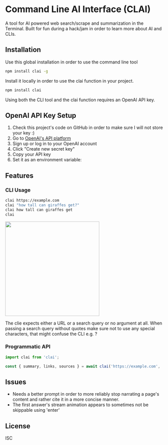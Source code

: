 # Command Line AI Interface (CLAI)

A tool for AI powered web search/scrape and summarization in the Terminal.
Built for fun during a hack/jam in order to learn more about AI and CLIs.

## Installation

Use this global installation in order to use the command line tool
```bash
npm install clai -g
```
Install it locally in order to use the clai function in your project.
```bash
npm install clai
```
Using both the CLI tool and the clai function requires an OpenAI API key.

## OpenAI API Key Setup

1. Check this project's code on GitHub in order to make sure I will not store your key :)
2. Go to [OpenAI's API platform](https://platform.openai.com/api-keys)
3. Sign up or log in to your OpenAI account
4. Click "Create new secret key"
5. Copy your API key
6. Set it as an environment variable:


## Features
### CLI Usage
```bash
clai https://example.com
clai "how tall can giraffes get?"
clai how tall can giraffes get
clai
```
<img width="300" src="https://github.com/user-attachments/assets/f4a81e24-ef5b-42b7-bca7-188763d4e5cf" />

The clie expects either a URL or a search query or no argument at all.
When passing a search query without quotes make sure not to use any special characters, that might confuse the CLI e.g. ?

### Programmatic API
```ts
import clai from 'clai';

const { summary, links, sources } = await clai('https://example.com', 'your-openai-api-key');
```

## Issues
- Needs a better prompt in order to more reliably stop narrating a page's content and rather cite it in a more concise manner.
- The first answer's stream animation appears to sometimes not be skippable using 'enter'

## License

ISC
